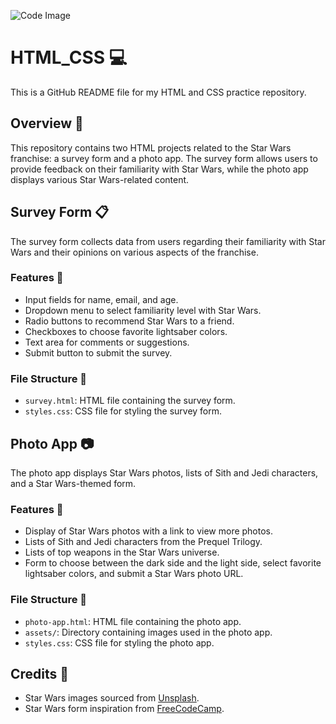 ![Code Image](https://images.unsplash.com/photo-1610986603166-f78428624e76?q=80&w=3558&auto=format&fit=crop&ixlib=rb-4.0.3&ixid=M3wxMjA3fDB8MHxwaG90by1wYWdlfHx8fGVufDB8fHx8fA%3D%3D)
# HTML_CSS 💻
This is a GitHub README file for my HTML and CSS practice repository. 

## Overview 📝
This repository contains two HTML projects related to the Star Wars franchise: a survey form and a photo app. The survey form allows users to provide feedback on their familiarity with Star Wars, while the photo app displays various Star Wars-related content.

## Survey Form 📋
The survey form collects data from users regarding their familiarity with Star Wars and their opinions on various aspects of the franchise.

### Features 🌟
- Input fields for name, email, and age.
- Dropdown menu to select familiarity level with Star Wars.
- Radio buttons to recommend Star Wars to a friend.
- Checkboxes to choose favorite lightsaber colors.
- Text area for comments or suggestions.
- Submit button to submit the survey.

### File Structure 📁
- `survey.html`: HTML file containing the survey form.
- `styles.css`: CSS file for styling the survey form.

## Photo App 📷
The photo app displays Star Wars photos, lists of Sith and Jedi characters, and a Star Wars-themed form.

### Features 🌟
- Display of Star Wars photos with a link to view more photos.
- Lists of Sith and Jedi characters from the Prequel Trilogy.
- Lists of top weapons in the Star Wars universe.
- Form to choose between the dark side and the light side, select favorite lightsaber colors, and submit a Star Wars photo URL.

### File Structure 📁
- `photo-app.html`: HTML file containing the photo app.
- `assets/`: Directory containing images used in the photo app.
- `styles.css`: CSS file for styling the photo app.

## Credits 🙌
- Star Wars images sourced from [Unsplash](https://unsplash.com/s/photos/starwars).
- Star Wars form inspiration from [FreeCodeCamp](https://freecatphotoapp.com/submit-cat-photo).
